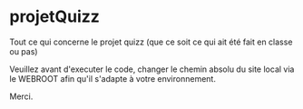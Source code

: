 # projetQuizz
Tout ce qui concerne le projet quizz (que ce soit ce qui ait été fait en classe ou pas)

Veuillez avant d'executer le code, changer le chemin absolu du site local via le WEBROOT
afin qu'il s'adapte à votre environnement.

Merci.
